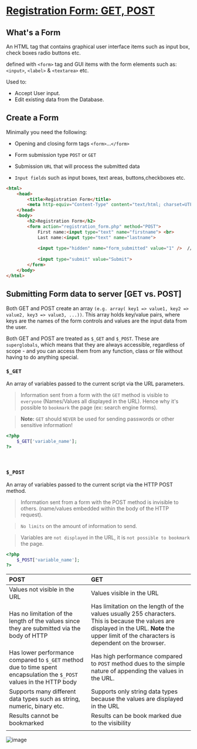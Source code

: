 # [Registration Form: GET, POST](https://www.w3schools.com/php/php_forms.asp)

## What's a Form

An HTML tag that contains graphical user interface items such as input box, check boxes
radio buttons etc.

defined with `<form>` tag and GUI items with the form elements such as: `<input>`, `<label>`  & `<textarea>` etc.

Used to:

- Accept User input.
- Edit existing data from the Database.

## Create a Form

Minimally you need the following:

- Opening and closing form tags `<form>`…`</form>`

- Form submission type `POST` or `GET`
- Submission `URL` that will process the submitted data
- `Input fields` such as input boxes, text areas, buttons,checkboxes etc.

```HTML
<html>
    <head>
        <title>Registration Form</title>
        <meta http-equiv="Content-Type" content="text/html; charset=UTF-8">
    </head>
    <body>
        <h2>Registration Form</h2>
        <form action="registration_form.php" method="POST"> 
            First name:<input type="text" name="firstname"> <br>
            Last name:<input type="text" name="lastname">
            
            <input type="hidden" name="form_submitted" value="1" />  //hidden value used to check if form has ben submited or not.
            
            <input type="submit" value="Submit">
        </form>
    </body>
</html>
```

## Submitting Form data to server [GET vs. POST]

Both GET and POST create an array `(e.g. array( key1 => value1, key2 => value2, key3 => value3, ...))`. This array holds key/value pairs, where keys are the names of the form controls and values are the input data from the user.

Both GET and POST are treated as `$_GET` and `$_POST`. These are `superglobals`, which means that they are always accessible, regardless of scope - and you can access them from any function, class or file without having to do anything special.

### `$_GET`

An array of variables passed to the current script via the URL parameters.

> Information sent from a form with the `GET` method is visible to `everyone`
(Names/Values all displayed in the URL).
Hence why it's possible to `bookmark` the page (ex: search engine forms).

>**Note:** `GET` should `NEVER` be used for sending passwords or other sensitive information!

```php
<?php
    $_GET['variable_name'];
?>
```

<br>

### `$_POST`

An array of variables passed to the current script via the HTTP POST method.

>Information sent from a form with the POST method is invisible to others.
(name/values embedded within the body of the HTTP request).

>`No limits` on the amount of information to send.

>Variables are `not displayed` in the URL, it is `not possible to bookmark` the page.

```php
<?php
    $_POST['variable_name'];
?>
```

| **POST** |  **GET** |
| :---        |    :----   |
| Values not visible in the URL |  Values visible in the URL
|Has no limitation of the length of the values since they are submitted via the body of HTTP  | Has limitation on the length of the values usually 255 characters. This is because the values are displayed in the URL. **Note** the upper limit of the characters is dependent on the browser.
|Has lower performance compared to `$_GET` method due to time spent encapsulation the `$_POST` values in the HTTP body| Has high performance compared to `POST` method dues to the simple nature of appending the values in the URL.
|Supports many different data types such as string, numeric, binary etc. | Supports only string data types because the values are displayed in the URL
|Results cannot be bookmarked | Results can be book marked due to the visibility
||

![image](https://user-images.githubusercontent.com/48570596/143430679-ba088824-7df6-4adf-a159-ab25aba76e8c.png)
